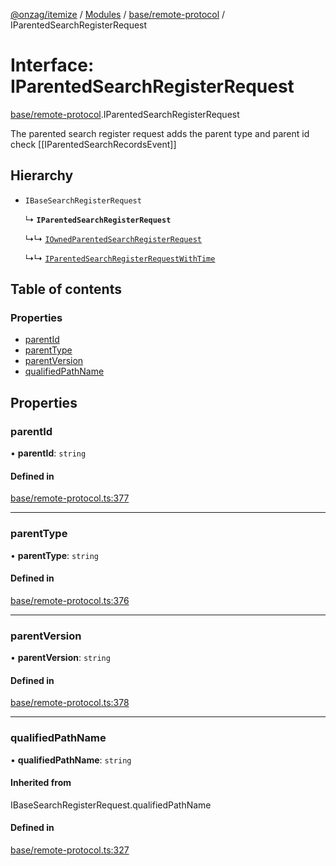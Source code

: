 [@onzag/itemize](../README.md) / [Modules](../modules.md) / [base/remote-protocol](../modules/base_remote_protocol.md) / IParentedSearchRegisterRequest

# Interface: IParentedSearchRegisterRequest

[base/remote-protocol](../modules/base_remote_protocol.md).IParentedSearchRegisterRequest

The parented search register request adds the parent type and parent id
check [[IParentedSearchRecordsEvent]]

## Hierarchy

- `IBaseSearchRegisterRequest`

  ↳ **`IParentedSearchRegisterRequest`**

  ↳↳ [`IOwnedParentedSearchRegisterRequest`](base_remote_protocol.IOwnedParentedSearchRegisterRequest.md)

  ↳↳ [`IParentedSearchRegisterRequestWithTime`](client_internal_testing.IParentedSearchRegisterRequestWithTime.md)

## Table of contents

### Properties

- [parentId](base_remote_protocol.IParentedSearchRegisterRequest.md#parentid)
- [parentType](base_remote_protocol.IParentedSearchRegisterRequest.md#parenttype)
- [parentVersion](base_remote_protocol.IParentedSearchRegisterRequest.md#parentversion)
- [qualifiedPathName](base_remote_protocol.IParentedSearchRegisterRequest.md#qualifiedpathname)

## Properties

### parentId

• **parentId**: `string`

#### Defined in

[base/remote-protocol.ts:377](https://github.com/onzag/itemize/blob/73e0c39e/base/remote-protocol.ts#L377)

___

### parentType

• **parentType**: `string`

#### Defined in

[base/remote-protocol.ts:376](https://github.com/onzag/itemize/blob/73e0c39e/base/remote-protocol.ts#L376)

___

### parentVersion

• **parentVersion**: `string`

#### Defined in

[base/remote-protocol.ts:378](https://github.com/onzag/itemize/blob/73e0c39e/base/remote-protocol.ts#L378)

___

### qualifiedPathName

• **qualifiedPathName**: `string`

#### Inherited from

IBaseSearchRegisterRequest.qualifiedPathName

#### Defined in

[base/remote-protocol.ts:327](https://github.com/onzag/itemize/blob/73e0c39e/base/remote-protocol.ts#L327)
